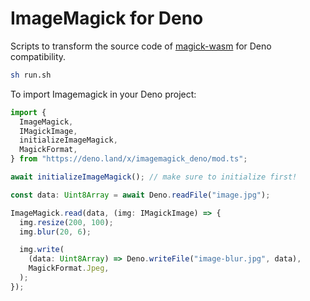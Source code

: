 # ImageMagick for Deno

Scripts to transform the source code of
[magick-wasm](https://github.com/dlemstra/magick-wasm) for Deno compatibility.

```sh
sh run.sh
```

To import Imagemagick in your Deno project:

```ts
import {
  ImageMagick,
  IMagickImage,
  initializeImageMagick,
  MagickFormat,
} from "https://deno.land/x/imagemagick_deno/mod.ts";

await initializeImageMagick(); // make sure to initialize first!

const data: Uint8Array = await Deno.readFile("image.jpg");

ImageMagick.read(data, (img: IMagickImage) => {
  img.resize(200, 100);
  img.blur(20, 6);

  img.write(
    (data: Uint8Array) => Deno.writeFile("image-blur.jpg", data),
    MagickFormat.Jpeg,
  );
});
```
